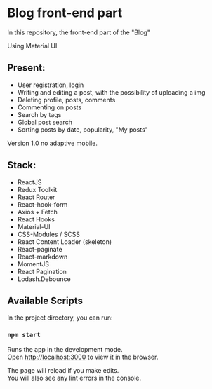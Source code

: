 # Blog front-end part

In this repository, the front-end part of the "Blog"

Using Material UI

## Present:

- User registration, login
- Writing and editing a post, with the possibility of uploading a img
- Deleting profile, posts, comments
- Commenting on posts
- Search by tags
- Global post search
- Sorting posts by date, popularity, "My posts"

Version 1.0 no adaptive mobile.

## Stack:

- ReactJS
- Redux Toolkit
- React Router
- React-hook-form
- Axios + Fetch
- React Hooks
- Material-UI
- CSS-Modules / SCSS
- React Content Loader (skeleton)
- React-paginate
- React-markdown
- MomentJS
- React Pagination
- Lodash.Debounce

## Available Scripts

In the project directory, you can run:

### `npm start`

Runs the app in the development mode.\
Open [http://localhost:3000](http://localhost:3000) to view it in the browser.

The page will reload if you make edits.\
You will also see any lint errors in the console.
